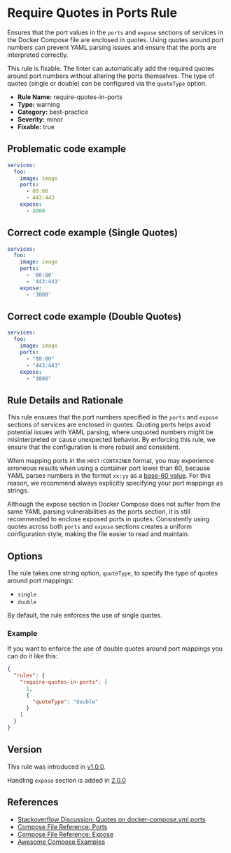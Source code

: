 # Require Quotes in Ports Rule

Ensures that the port values in the `ports` and `expose` sections of services in the Docker Compose file are enclosed in
quotes. Using quotes around port numbers can prevent YAML parsing issues and ensure that the ports are interpreted
correctly.

This rule is fixable. The linter can automatically add the required quotes around port numbers without altering the
ports themselves. The type of quotes (single or double) can be configured via the `quoteType` option.

- **Rule Name:** require-quotes-in-ports
- **Type:** warning
- **Category:** best-practice
- **Severity:** minor
- **Fixable:** true

## Problematic code example

```yaml
services:
  foo:
    image: image
    ports:
      - 80:80
      - 443:443
    expose:
      - 3000
```

## Correct code example (Single Quotes)

```yaml
services:
  foo:
    image: image
    ports:
      - '80:80'
      - '443:443'
    expose:
      - '3000'
```

## Correct code example (Double Quotes)

```yaml
services:
  foo:
    image: image
    ports:
      - "80:80"
      - "443:443"
    expose:
      - "3000"
```

## Rule Details and Rationale

This rule ensures that the port numbers specified in the `ports` and `expose` sections of services are enclosed in
quotes. Quoting ports helps avoid potential issues with YAML parsing, where unquoted numbers might be misinterpreted or
cause unexpected behavior. By enforcing this rule, we ensure that the configuration is more robust and consistent.

When mapping ports in the `HOST:CONTAINER` format, you may experience erroneous results when using a container port
lower than 60, because YAML parses numbers in the format `xx:yy` as a [base-60 value](https://yaml.org/type/float.html).
For this reason, we recommend always explicitly specifying your port mappings as strings.

Although the expose section in Docker Compose does not suffer from the same YAML parsing vulnerabilities as the ports
section, it is still recommended to enclose exposed ports in quotes. Consistently using quotes across both `ports` and
`expose` sections creates a uniform configuration style, making the file easier to read and maintain.

## Options

The rule takes one string option, `quoteType`, to specify the type of quotes around port mappings:

- `single`
- `double`

By default, the rule enforces the use of single quotes.

### Example

If you want to enforce the use of double quotes around port mappings you can do it like this:

```json
{
  "rules": {
    "require-quotes-in-ports": [
      1,
      {
        "quoteType": "double"
      }
    ]
  }
}
```

## Version

This rule was introduced in [v1.0.0](https://github.com/zavoloklom/docker-compose-linter/releases).

Handling `expose` section is added in [2.0.0](https://github.com/zavoloklom/docker-compose-linter/releases)

## References

- [Stackoverflow Discussion: Quotes on docker-compose.yml ports](https://stackoverflow.com/questions/58810789/quotes-on-docker-compose-yml-ports-make-any-difference)
- [Compose File Reference: Ports](https://docker-docs.uclv.cu/compose/compose-file/#ports)
- [Compose File Reference: Expose](https://docs.docker.com/reference/compose-file/services/#expose)
- [Awesome Compose Examples](https://github.com/docker/awesome-compose)
